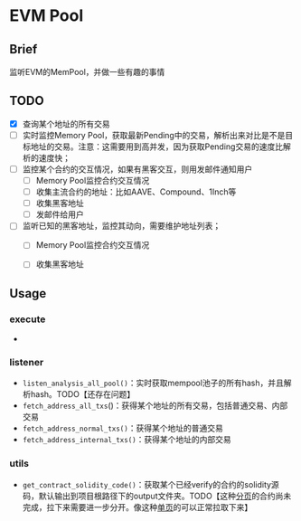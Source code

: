 # EVM Pool

## Brief

监听EVM的MemPool，并做一些有趣的事情

## TODO

- [x] 查询某个地址的所有交易
- [ ] 实时监控Memory Pool，获取最新Pending中的交易，解析出来对比是不是目标地址的交易。注意：这需要用到高并发，因为获取Pending交易的速度比解析的速度快；
- [ ] 监控某个合约的交互情况，如果有黑客交互，则用发邮件通知用户
  - [ ] Memory Pool监控合约交互情况
  - [ ] 收集主流合约的地址：比如AAVE、Compound、1Inch等
  - [ ] 收集黑客地址
  - [ ] 发邮件给用户

- [ ] 监听已知的黑客地址，监控其动向，需要维护地址列表；
  - [ ] Memory Pool监控合约交互情况
  - [ ] 收集黑客地址


## Usage

### execute

- 

### listener

- `listen_analysis_all_pool()`：实时获取mempool池子的所有hash，并且解析hash。TODO【还存在问题】
- `fetch_address_all_txs`()：获得某个地址的所有交易，包括普通交易、内部交易
- `fetch_address_normal_txs()`：获得某个地址的普通交易
- `fetch_address_internal_txs()`：获得某个地址的内部交易

### utils

- `get_contract_solidity_code()`：获取某个已经verify的合约的solidity源码，默认输出到项目根路径下的output文件夹。TODO【这种[分页](https://etherscan.io/address/0x80d69e79258FE9D056c822461c4eb0B4ca8802E2#code)的合约尚未完成，拉下来需要进一步分开。像这种[单页](https://etherscan.io/address/0xB20bd5D04BE54f870D5C0d3cA85d82b34B836405#code)的可以正常拉取下来】



